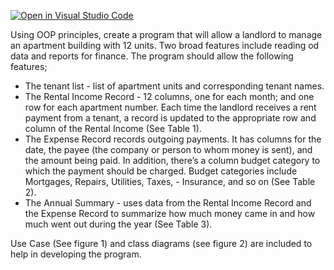 [![Open in Visual Studio Code](https://classroom.github.com/assets/open-in-vscode-f059dc9a6f8d3a56e377f745f24479a46679e63a5d9fe6f495e02850cd0d8118.svg)](https://classroom.github.com/online_ide?assignment_repo_id=7073533&assignment_repo_type=AssignmentRepo)

Using OOP principles, create a program that will allow a landlord to manage an apartment building with 12 units. Two broad features include reading od data and reports for finance. The program should allow the following features;

- The tenant list - list of apartment units and corresponding tenant names.
- The Rental Income Record - 12 columns, one for each month; and one row for each apartment number. Each time the landlord receives a rent payment from a tenant, a record is updated to the appropriate row and column of the Rental Income (See Table 1).
- The Expense Record records outgoing payments. It has columns for the date, the payee (the company or person to whom money is sent), and the amount being paid. In addition, there’s a column budget category to which the payment should be charged. Budget categories include Mortgages, Repairs, Utilities, Taxes, - Insurance, and so on (See Table 2).
- The Annual Summary - uses data from the Rental Income Record and the Expense Record to summarize how much money came in and how much went out during the year (See Table 3).

Use Case (See figure 1) and class diagrams (see figure 2) are included to help in developing the program.
